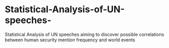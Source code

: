 # Statistical-Analysis-of-UN-speeches-
Statistical Analysis of UN speeches aiming to discover possible correlations between human security mention frequency and world events
